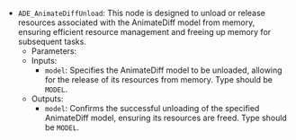- `ADE_AnimateDiffUnload`: This node is designed to unload or release resources associated with the AnimateDiff model from memory, ensuring efficient resource management and freeing up memory for subsequent tasks.
    - Parameters:
    - Inputs:
        - `model`: Specifies the AnimateDiff model to be unloaded, allowing for the release of its resources from memory. Type should be `MODEL`.
    - Outputs:
        - `model`: Confirms the successful unloading of the specified AnimateDiff model, ensuring its resources are freed. Type should be `MODEL`.
